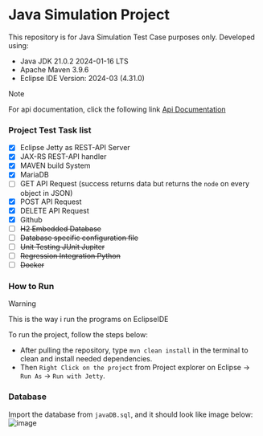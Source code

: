 # Java Simulation Project
This repository is for Java Simulation Test Case purposes only.
Developed using:
- Java JDK 21.0.2 2024-01-16 LTS
- Apache Maven 3.9.6
- Eclipse IDE Version: 2024-03 (4.31.0)
> [!NOTE]
> For api documentation, click the following link [Api Documentation](https://documenter.getpostman.com/view/21590878/2sA2xpS9K7)

### Project Test Task list
- [x] Eclipse Jetty as REST-API Server
- [x] JAX-RS REST-API handler
- [x] MAVEN build System
- [x] MariaDB
- [ ] GET API Request (success returns data but returns the `node` on every object in JSON)
- [x] POST API Request
- [x] DELETE API Request
- [x] Github
- [ ] ~~H2 Embedded Database~~
- [ ] ~~Database specific configuration file~~
- [ ] ~~Unit Testing JUnit Jupiter~~
- [ ] ~~Regression Integration Python~~
- [ ] ~~Docker~~

### How to Run
> [!WARNING]
> This is the way i run the programs on EclipseIDE
> 
To run the project, follow the steps below:
- After pulling the repository, type `mvn clean install` in the terminal to clean and install needed dependencies.
- Then `Right Click on the project` from Project explorer on Eclipse -> `Run As` -> `Run with Jetty`.

### Database
Import the database from `javaDB.sql`, and it should look like image below: 
![image](https://github.com/rafireyhan/java-jaxrs-restapi/assets/67086197/64a75626-4b77-4fbf-b51b-4637a7336a86)
